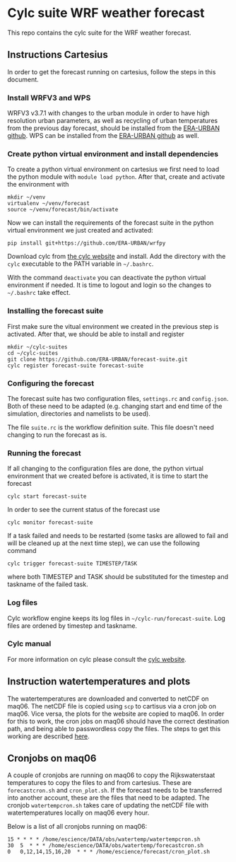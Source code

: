 # Cylc suite WRF weather forecast

This repo contains the cylc suite for the WRF weather forecast.

## Instructions Cartesius 
In order to get the forecast running on cartesius, follow the steps in this document.

### Install WRFV3 and WPS
WRFV3 v3.7.1 with changes to the urban module in order to have high resolution urban parameters, as well as recycling of urban temperatures from the previous day forecast, should be installed from the
[ERA-URBAN github](https://www.github.com/ERA-URBAN/WRFV3). WPS can be installed from the [ERA-URBAN github](https://www.github.com/ERA-URBAN/WPS) as well.

### Create python virtual environment and install dependencies
To create a python virtual environment on cartesius we first need to load the python module with `module load python`.
After that, create and activate the environment with
```
mkdir ~/venv
virtualenv ~/venv/forecast
source ~/venv/forecast/bin/activate
```
Now we can install the requirements of the forecast suite in the python virtual environment we just created and activated:
```
pip install git+https://github.com/ERA-URBAN/wrfpy
```
Download cylc from [the cylc website](https://cylc.github.io/) and install. Add the directory with the `cylc` executable to the PATH variable in `~/.bashrc`.

With the command `deactivate` you can deactivate the python virtual environment if needed. It is time to logout and login so the changes to `~/.bashrc` take effect.

### Installing the forecast suite
First make sure the vitual environment we created in the previous step is activated. After that, we should be able to install and register 
```
mkdir ~/cylc-suites
cd ~/cylc-suites
git clone https://github.com/ERA-URBAN/forecast-suite.git
cylc register forecast-suite forecast-suite
```

### Configuring the forecast
The forecast suite has two configuration files, `settings.rc` and `config.json`. Both of these need to be adapted (e.g. changing start and end time of the simulation, directories and namelists to be used).

The file `suite.rc` is the workflow definition suite. This file doesn't need changing to run the forecast as is. 

### Running the forecast
If all changing to the configuration files are done, the python virtual environment that we created before is activated, it is time to start the forecast
```
cylc start forecast-suite
```
In order to see the current status of the forecast use
```
cylc monitor forecast-suite
```
If a task failed and needs to be restarted (some tasks are allowed to fail and will be cleaned up at the next time step), we can use the following command
```
cylc trigger forecast-suite TIMESTEP/TASK
```
where both TIMESTEP and TASK should be substituted for the timestep and taskname of the failed task.

### Log files
Cylc workflow engine keeps its log files in `~/cylc-run/forecast-suite`. Log files are ordened by timestep and taskname.

### Cylc manual
For more information on cylc please consult the [cylc website](https://cylc.github.io/index.html). 

## Instruction watertemperatures and plots
The watertemperatures are downloaded and converted to netCDF on maq06. The netCDF file is copied using `scp` to cartisus via a cron job on maq06. Vice versa, the plots for the website are copied to maq06. In order for this to work, the cron jobs on maq06 should have the correct destination path, and being able to passwordless copy the files. The steps to get this working are described [here](http://www.linuxproblem.org/art_9.html).

## Cronjobs on maq06
A couple of cronjobs are running on maq06 to copy the Rijkswaterstaat temperatures to copy the files to and from cartesius. These are `forecastcron.sh` and `cron_plot.sh`. If the forecast needs to be transferred into another account, these are the files that need to be adapted.
The cronjob `watertempcron.sh` takes care of updating the netCDF file with watertemperatures locally on maq06 every hour.

Below is a list of all cronjobs running on maq06:
```
15 * * * * /home/escience/DATA/obs/watertemp/watertempcron.sh
30  5  * * * /home/escience/DATA/obs/watertemp/forecastcron.sh
0   0,12,14,15,16,20  * * * /home/escience/forecast/cron_plot.sh
```
